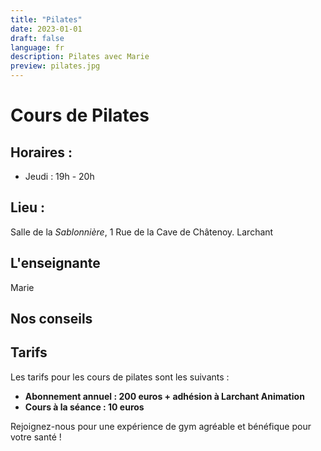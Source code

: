 ```yaml
---
title: "Pilates"
date: 2023-01-01
draft: false
language: fr
description: Pilates avec Marie
preview: pilates.jpg
---
```


# Cours de Pilates 

## Horaires :
- Jeudi : 19h - 20h
 
## Lieu : 
Salle de la *Sablonnière*, 1 Rue de la Cave de Châtenoy. Larchant

## L'enseignante 
Marie

## Nos conseils

## Tarifs

Les tarifs pour les cours de pilates sont les suivants :

* **Abonnement annuel : 200 euros + adhésion à Larchant Animation**
* **Cours à la séance : 10 euros**

Rejoignez-nous pour une expérience de gym agréable et bénéfique pour votre santé !
